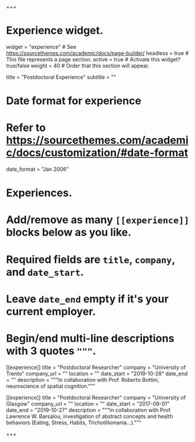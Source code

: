 +++
# Experience widget.
widget = "experience"  # See https://sourcethemes.com/academic/docs/page-builder/
headless = true  # This file represents a page section.
active = true  # Activate this widget? true/false
weight = 40  # Order that this section will appear.

title = "Postdoctoral Experience"
subtitle = ""

# Date format for experience
#   Refer to https://sourcethemes.com/academic/docs/customization/#date-format
date_format = "Jan 2006"

# Experiences.
#   Add/remove as many `[[experience]]` blocks below as you like.
#   Required fields are `title`, `company`, and `date_start`.
#   Leave `date_end` empty if it's your current employer.
#   Begin/end multi-line descriptions with 3 quotes `"""`.
[[experience]]
  title = "Postdoctoral Researcher"
  company = "University of Trento"
  company_url = ""
  location = ""
  date_start = "2019-10-28"
  date_end = ""
  description = """In collaboration with Prof. Roberto Bottini, neuroscience of spatial cognition."""

[[experience]]
  title = "Postdoctoral Researcher"
  company = "University of Glasgow"
  company_url = ""
  location = ""
  date_start = "2017-09-01"
  date_end = "2019-10-27"
  description = """In collaboration with Prof. Lawrence W. Barsalou, investigation of abstract concepts and health behaviors (Eating, Stress, Habits, Trichotillomania...)."""

+++

